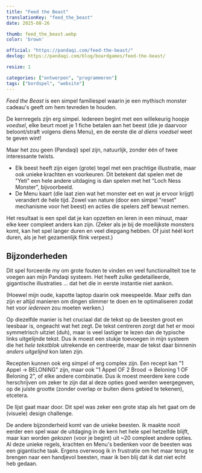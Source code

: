 ```yaml
---
title: "Feed the Beast"
translationKey: "feed_the_beast"
date: 2025-08-26

thumb: feed_the_beast.webp
color: 'brown'

official: "https://pandaqi.com/feed-the-beast/"
devlog: https://pandaqi.com/blog/boardgames/feed-the-beast/

resize: 1

categories: ["ontwerpen", "programmeren"]
tags: ["bordspel", "website"]
---
```


_Feed the Beast_ is een simpel familiespel waarin je een mythisch monster cadeau's geeft om hem tevreden te houden.

De kernregels zijn erg simpel. Iedereen begint met een willekeurig hoopje _voedsel_, elke beurt moet je 1 fiche betalen aan het beest (die je daarvoor beloont/straft volgens diens Menu), en de eerste die _al diens voedsel_ weet te geven wint!

Maar het zou geen (Pandaqi) spel zijn, natuurlijk, zonder één of twee interessante twists.

* Elk beest heeft zijn eigen (grote) tegel met een prachtige illustratie, maar ook unieke krachten en voorkeuren. Dit betekent dat spelen met de "Yeti" een hele andere uitdaging is dan spelen met het "Loch Ness Monster", bijvoorbeeld.
* De Menu kaart (die laat zien wat het monster eet en wat je ervoor krijgt) verandert de hele tijd. Zowel van nature (door een simpel "reset" mechanisme voor het beest) en acties die spelers zelf bewust nemen.

Het resultaat is een spel dat je kan opzetten en leren in een minuut, maar elke keer compleet anders kan zijn. (Zeker als je bij de moeilijkste monsters komt, kan het spel langer duren en veel diepgang hebben. Of juist héél kort duren, als je het gezamenlijk flink verpest.)

## Bijzonderheden

Dit spel forceerde my om grote fouten te vinden en veel functionaliteit toe te voegen aan mijn Pandaqi systeem. Het heeft zulke gedetailleerde, gigantische illustraties ... dat het die in eerste instantie niet aankon. 

(Hoewel mijn oude, kapotte laptop daarin ook meespeelde. Maar zelfs dan zijn er altijd manieren om dingen slimmer te doen en te optimaliseren zodat het voor _iedereen_ zou moeten werken.)

Op diezelfde manier is het cruciaal dat de tekst op de beesten groot en leesbaar is, ongeacht wat het zegt. De tekst centreren zorgt dat het er mooi symmetrisch uitziet (duh), maar is veel lastiger te lezen dan de typische links uitgelijnde tekst. Dus ik moest een stukje toevoegen in mijn systeem die het _hele tekstblok_ uitrekende en centreerde, maar de tekst daar binnenin _anders uitgelijnd_ kon laten zijn.

Recepten kunnen ook erg simpel of erg complex zijn. Een recept kan "1 Appel -> BELONING" zijn, maar ook "1 Appel OF 2 Brood -> Beloning 1 OF Beloning 2", of elke andere combinatie. Dus ik moest meerdere kere code herschrijven om zeker te zijn dat al deze opties goed werden weergegeven, op de juiste grootte (zonder overlap or buiten diens gebied te tekenen), etcetera.

De lijst gaat maar door. Dit spel was zeker een grote stap als het gaat om de (visuele) design challenge.

De andere bijzonderheid komt van de unieke beesten. Ik maakte nooit eerder een spel waar de uitdaging in de kern het hele spel hetzelfde blijft, maar kan worden _gekozen_ (voor je begint) uit ~20 compleet andere opties. Al deze unieke regels, krachten en Menu's bedenken voor de beesten was een gigantische taak. Ergens overwoog ik in frustratie om het maar terug te brengen naar een handjevol beesten, maar ik ben blij dat ik dat niet echt heb gedaan.